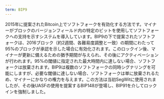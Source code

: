 ```yaml
---
term: BIP9
---
```


2015年に提案されたBitcoin上でソフトフォークを有効化する方法です。マイナーがブロックのバージョンフィールド内の特定のビットを使用してソフトフォークへの支持を示すシステムを導入しています。BIP9の下で提案されたソフトフォークは、2016ブロック（約2週間、各難易度調整と一致）の期間にわたって95%のブロックが承認を示した場合に有効化されます。このロックイン後、マイナーが更新に備えるための猶予期間が与えられ、その後にアクティベーションが行われます。95%の閾値に指定された最大時間内に達しない場合、ソフトフォークは放棄されます。BIP9は複数のソフトフォークの同時シグナリングを可能にしますが、必要な閾値に達しない場合、ソフトフォークは単に放棄されるため、マイナーにかなりの権力を与えます。この方法は当初SegWitに使用されましたが、その後UASFの使用を提案するBIP148が登場し、BIP91を介してロックインを強制しました。